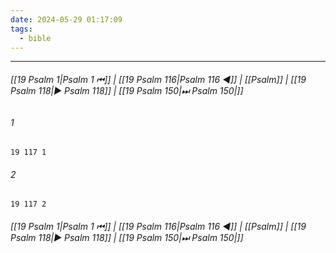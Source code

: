```yaml
---
date: 2024-05-29 01:17:09
tags:
  - bible
---
```

___

###### [[19 Psalm 1|Psalm 1 ⏮]] | [[19 Psalm 116|Psalm 116 ◀]] | [[Psalm]] | [[19 Psalm 118|▶ Psalm 118]] | [[19 Psalm 150|⏭ Psalm 150|]]

###### 1
``` verse
19 117 1 
```
###### 2
``` verse
19 117 2 
```

###### [[19 Psalm 1|Psalm 1 ⏮]] | [[19 Psalm 116|Psalm 116 ◀]] | [[Psalm]] | [[19 Psalm 118|▶ Psalm 118]] | [[19 Psalm 150|⏭ Psalm 150|]]

